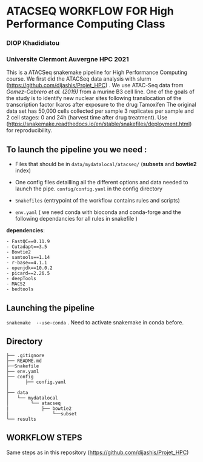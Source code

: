 # ATACSEQ WORKFLOW FOR High Performance Computing Class

### DIOP Khadidiatou

### Universite Clermont Auvergne HPC 2021


This is a ATACSeq snakemake pipeline for High Performance Computing course. We first did the ATACSeq data analysis with slurm (https://github.com/dijashis/Projet_HPC) . We use ATAC-Seq data from *Gomez-Cabrero et al. (2019)* from a murine B3 cell line. 
One of the goals of the study is to identify new nuclear sites following translocation of the transcription factor Ikaros after exposure to the drug Tamoxifen The original data set has 50,000 cells collected per sample 3 replicates per sample and 2 cell stages: 0 and 24h (harvest time after drug treatment). 
Use (https://snakemake.readthedocs.io/en/stable/snakefiles/deployment.html) for reproducibility.


## To launch the pipeline you we need :

*  Files that should be in `data/mydatalocal/atacseq/` (**subsets** and **bowtie2** index)

*  One config files detailling all the different options and data needed to launch the pipe. `config/config.yaml` in the config directory 

*  `Snakefiles` (entrypoint of the workflow contains rules and scripts)

*  `env.yaml` ( we need conda with bioconda and conda-forge and the following dependancies for all rules in snakefile )

**dependencies**:

 	- FastQC==0.11.9
	- Cutadapt==3.5                            
	- Bowtie2                                
	- samtools==1.14
	- r-base==4.1.1
	- openjdk==10.0.2
	- picard==2.26.5
	- deepTools 
	- MACS2
	- bedtools


## Launching the pipeline 

`snakemake  --use-conda` . Need to activate snakemake in conda before. 


## Directory ##
	├── .gitignore
	├── README.md
	├──Snakefile
    ├── env.yaml
	├── config
	│      ├── config.yaml
	│ 
	├── data
	│   └── mydatalocal
	│        └── atacseq 
    |            ├── bowtie2
	│                └──subset
	└── results
  
 ## WORKFLOW STEPS
  Same steps as in this repository (https://github.com/dijashis/Projet_HPC) 

